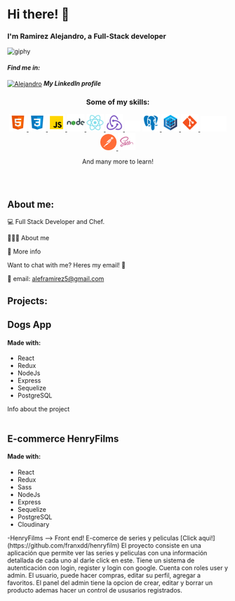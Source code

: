 
 # Hi there! 👋
 <!-- ### Soy Alejandro Ramirez (Full Stack Developer) me encanta el mundo de la programación sobretodo el Front End!! -->
 ### I'm Ramirez Alejandro, a Full-Stack developer

![giphy](https://user-images.githubusercontent.com/96086242/184977308-0ba9d6c0-4d16-4fee-ad54-66ecf9c5c504.gif)

<h4 align="left"><b><i>Find me in:</i></b></h3>
<p align="left">
 <a href="www.linkedin.com/in/fullstackdeveloper-alejandro-ramirez" target="blank">
  <img align="center" src="https://raw.githubusercontent.com/rahuldkjain/github-profile-readme-generator/master/src/images/icons/Social/linked-in-alt.svg" alt="Alejandro" height="30" width="40" /></a>
 <b><i> My LinkedIn profile</i></b>
</p>
<!-- <p align="left">
 <a href="https://www.linkedin.com/in/d%C3%A1rika-valdez-a367481a8/" target="blank">
  <img align="center" src="utils/icons/logo.png" alt="Dárika Valdez" height="35" width="35" /></a>
 <b><i> My portfolio</i></b>
</p> -->

<h3 align="center">Some of my skills:</h3>
<p align="center">
    <a href = "https://developer.mozilla.org/en-US/docs/Web/HTML" > <img src = "utils/icons/html5.svg" alt="html5" width='40' height = '40'> </a>
    <a href = "https://developer.mozilla.org/en-US/docs/Web/CSS" > <img src = "utils/icons/css3.svg" alt="css3" width='40' height = '40'> </a>
    <a href = "https://developer.mozilla.org/en-US/docs/Web/JavaScript" > <img src = "utils/icons/javascript.svg" alt="Javascript" width='40' height = '40'> </a>
    <a href = "https://nodejs.org/en/" > <img src = "utils/icons/nodejs.svg" alt="node" width='40' height = '40'> </a>
    <a href = "https://reactjs.org/" > <img src = "utils/icons/react.svg" alt="react" width='40' height = '40'> </a>
    <a href = "https://redux.js.org/" > <img src = "utils/icons/redux.svg" alt="redux" width='40' height = '40'> </a>
    <a href=  "https://expressjs.com/" target="_blank" rel="noreferrer"><img src="utils/icons/express.png" width="36" height="25" alt="Express" /></a>
    <a href = "https://postgresql.org/" > <img src = "utils/icons/postgresql.svg" alt="postgresql" width='40' height = '40'> </a>
    <a href = "https://sequelize.org/" > <img src = "utils/icons/sequelize.svg" alt="sequelize" width='40' height = '40'> </a>
    <a href = "https://git-scm.com/" > <img src = "utils/icons/git.svg" alt="git" width='40' height = '40'> </a>
    <a href = "https://github.com//" > <img src = "utils/icons/git.png" alt="github" width='60' height = '35' > </a>
    <a href = "https://www.postman.com/" > <img src = "utils/icons/postman.svg" alt="postman" width='37' height = '37'> </a>
    <!-- <a href = "https://getbootstrap.com/" > <img src = "utils/icons/bootstrap.svg" alt="bootstrap" width='40'> </a> -->
    <a href = "https://sass-lang.com/" > <img src = "utils/icons/sass.png" alt="sass" width='40' height = '40'> </a>

</p>
 <p align="center">And many more to learn!</p>
   
 <br></br>
  ## About me:
  
💻 Full Stack Developer and Chef.

🙋🏻‍♀️ About me

🔎 More info 

Want to chat with me? Heres my email! 🙌

📧 email: aleframirez5@gmail.com
  
 ## Projects:
 
<h2> Dogs App </h2>

<h4> Made with: </h4>
<ul>
    <li>React</li>
    <li>Redux</li>
    <li>NodeJs</li>
    <li>Express</li>
    <li>Sequelize</li>
    <li>PostgreSQL</li>
</ul>
Info about the project
 <br></br>
 
 <h2> E-commerce HenryFilms </h2>
 <h4> Made with: </h4>
<ul>
    <li>React</li>
    <li>Redux</li>
    <li>Sass</li>
    <li>NodeJs</li>
    <li>Express</li>
    <li>Sequelize</li>
    <li>PostgreSQL</li>
    <li>Cloudinary </li>
 
</ul>
-HenryFilms  --> Front end! E-comerce de series y peliculas [Click aqui!](https://github.com/franxdd/henryfilm)
El proyecto consiste en una aplicación que permite ver las series y peliculas con una información detallada de cada uno al darle click en este. Tiene un sistema de autenticación con login, register y login con google. Cuenta con roles user y admin. El usuario, puede hacer compras, editar su perfil, agregar a favoritos. El panel del admin tiene la opcion de crear, editar y borrar un producto ademas hacer un control de ususarios registrados.
